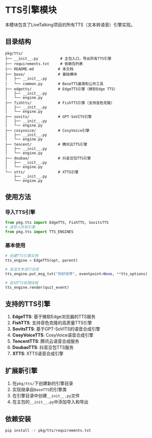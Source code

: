 # TTS引擎模块

本模块包含了LiveTalking项目的所有TTS（文本转语音）引擎实现。

## 目录结构

```
pkg/tts/
├── __init__.py          # 主包入口，导出所有TTS引擎
├── requirements.txt     # 依赖包列表
├── README.md           # 本文档
├── base/               # 基础模块
│   ├── __init__.py
│   └── common.py       # BaseTTS基类和公共工具
├── edgetts/            # EdgeTTS引擎（微软Edge TTS）
│   ├── __init__.py
│   └── engine.py
├── fishtts/            # FishTTS引擎（支持音色克隆）
│   ├── __init__.py
│   └── engine.py
├── sovits/             # GPT-SoVITS引擎
│   ├── __init__.py
│   └── engine.py
├── cosyvoice/          # CosyVoice引擎
│   ├── __init__.py
│   └── engine.py
├── tencent/            # 腾讯云TTS引擎
│   ├── __init__.py
│   └── engine.py
├── doubao/             # 抖音豆包TTS引擎
│   ├── __init__.py
│   └── engine.py
└── xtts/               # XTTS引擎
    ├── __init__.py
    └── engine.py
```

## 使用方法

### 导入TTS引擎

```python
from pkg.tts import EdgeTTS, FishTTS, SovitsTTS
# 或导入所有引擎
from pkg.tts import TTS_ENGINES
```

### 基本使用

```python
# 创建TTS引擎实例
tts_engine = EdgeTTS(opt, parent)

# 发送文本进行合成
tts_engine.put_msg_txt("你好世界", eventpoint=None, **tts_options)

# 启动TTS处理线程
tts_engine.render(quit_event)
```

## 支持的TTS引擎

1. **EdgeTTS**: 基于微软Edge浏览器的TTS服务
2. **FishTTS**: 支持音色克隆的高质量TTS引擎
3. **SovitsTTS**: 基于GPT-SoVITS的语音合成引擎
4. **CosyVoiceTTS**: CosyVoice语音合成引擎
5. **TencentTTS**: 腾讯云语音合成服务
6. **DoubaoTTS**: 抖音豆包TTS服务
7. **XTTS**: XTTS语音合成引擎

## 扩展新引擎

1. 在`pkg/tts/`下创建新的引擎目录
2. 实现继承自`BaseTTS`的引擎类
3. 在引擎目录中创建`__init__.py`文件
4. 在主包的`__init__.py`中添加导入和导出

## 依赖安装

```bash
pip install -r pkg/tts/requirements.txt
```
